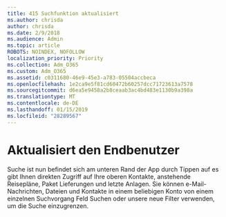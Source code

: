 ```yaml
---
title: 415 Suchfunktion aktualisiert
ms.author: chrisda
author: chrisda
ms.date: 2/9/2018
ms.audience: Admin
ms.topic: article
ROBOTS: NOINDEX, NOFOLLOW
localization_priority: Priority
ms.collection: Adm_O365
ms.custom: Adm_O365
ms.assetid: c0311680-46e9-45e3-a783-05504accbeca
ms.openlocfilehash: 1e2ca9e5f81cd60472b60257dcc71723613a7578
ms.sourcegitcommit: d6ea5e9458a2b8ceaab3ac4bd483e1130b9a398a
ms.translationtype: MT
ms.contentlocale: de-DE
ms.lasthandoff: 01/15/2019
ms.locfileid: "28289567"
---
```

# <a name="search-experience-updated"></a>Aktualisiert den Endbenutzer

Suche ist nun befindet sich am unteren Rand der App durch Tippen auf es gibt Ihnen direkten Zugriff auf Ihre oberen Kontakte, anstehende Reisepläne, Paket Lieferungen und letzte Anlagen. Sie können e-Mail-Nachrichten, Dateien und Kontakte in einem beliebigen Konto von einem einzelnen Suchvorgang Feld Suchen oder unsere neue Filter verwenden, um die Suche einzugrenzen.
  

